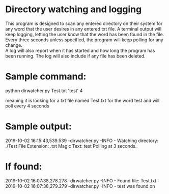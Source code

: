 # Directory watching and logging
This program is designed to scan any entered directory on their system 
for any word that the user desires in any entered txt file.
A terminal output will keep logging, letting the user know that 
the word has been found in the file.  
Every three seconds unless specified, the program will keep polling for any change.  
A log will also report when it has started and how long the program has been 
running. The log will also include if any file has been deleted.

# Sample command:

python dirwatcher.py Test.txt 'test' 4

meaning it is looking for a txt file named Test.txt for the word test and will poll every 4 seconds
# Sample output:
2019-10-02 16:15:43,539.539 -dirwatcher.py -INFO - Watching directory: ./Test
File Extension: .txt
Magic Text: test
Polling at 3 seconds.

# If found:
2019-10-02 16:07:38,278.278 -dirwatcher.py -INFO - Found file: Test.txt
2019-10-02 16:07:38,279.279 -dirwatcher.py -INFO - test was found on  